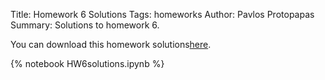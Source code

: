 Title: Homework 6 Solutions
Tags: homeworks
Author: Pavlos Protopapas
Summary: Solutions to homework 6.


You can download this homework solutions[here]({filename}/../../notebooks/HW6solutions.ipynb).

{% notebook HW6solutions.ipynb %}